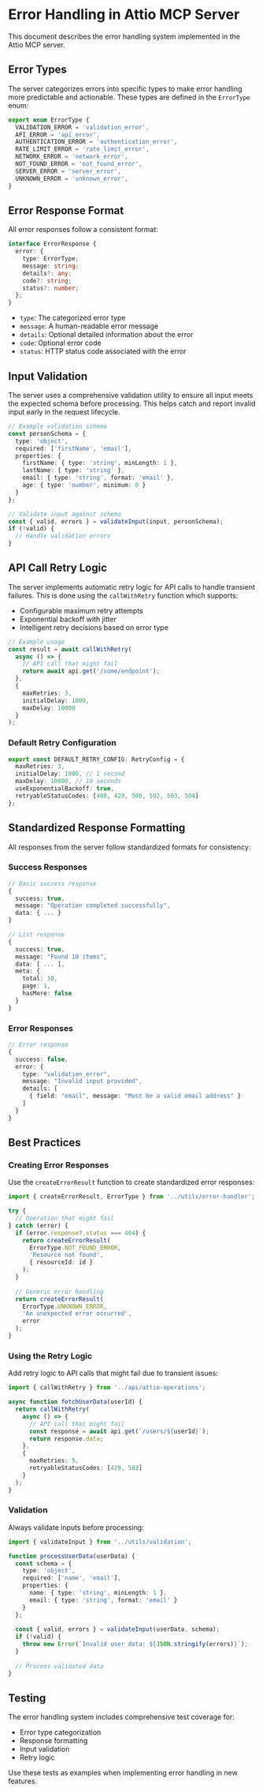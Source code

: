 # Error Handling in Attio MCP Server

This document describes the error handling system implemented in the Attio MCP server.

## Error Types

The server categorizes errors into specific types to make error handling more predictable and actionable. These types are defined in the `ErrorType` enum:

```typescript
export enum ErrorType {
  VALIDATION_ERROR = 'validation_error',
  API_ERROR = 'api_error',
  AUTHENTICATION_ERROR = 'authentication_error',
  RATE_LIMIT_ERROR = 'rate_limit_error',
  NETWORK_ERROR = 'network_error',
  NOT_FOUND_ERROR = 'not_found_error',
  SERVER_ERROR = 'server_error',
  UNKNOWN_ERROR = 'unknown_error',
}
```

## Error Response Format

All error responses follow a consistent format:

```typescript
interface ErrorResponse {
  error: {
    type: ErrorType;
    message: string;
    details?: any;
    code?: string;
    status?: number;
  };
}
```

- `type`: The categorized error type
- `message`: A human-readable error message
- `details`: Optional detailed information about the error
- `code`: Optional error code
- `status`: HTTP status code associated with the error

## Input Validation

The server uses a comprehensive validation utility to ensure all input meets the expected schema before processing. This helps catch and report invalid input early in the request lifecycle.

```typescript
// Example validation schema
const personSchema = {
  type: 'object',
  required: ['firstName', 'email'],
  properties: {
    firstName: { type: 'string', minLength: 1 },
    lastName: { type: 'string' },
    email: { type: 'string', format: 'email' },
    age: { type: 'number', minimum: 0 }
  }
};

// Validate input against schema
const { valid, errors } = validateInput(input, personSchema);
if (!valid) {
  // Handle validation errors
}
```

## API Call Retry Logic

The server implements automatic retry logic for API calls to handle transient failures. This is done using the `callWithRetry` function which supports:

- Configurable maximum retry attempts
- Exponential backoff with jitter
- Intelligent retry decisions based on error type

```typescript
// Example usage
const result = await callWithRetry(
  async () => {
    // API call that might fail
    return await api.get('/some/endpoint');
  },
  {
    maxRetries: 3,
    initialDelay: 1000,
    maxDelay: 10000
  }
);
```

### Default Retry Configuration

```typescript
export const DEFAULT_RETRY_CONFIG: RetryConfig = {
  maxRetries: 3,
  initialDelay: 1000, // 1 second
  maxDelay: 10000, // 10 seconds
  useExponentialBackoff: true,
  retryableStatusCodes: [408, 429, 500, 502, 503, 504]
};
```

## Standardized Response Formatting

All responses from the server follow standardized formats for consistency:

### Success Responses

```typescript
// Basic success response
{
  success: true,
  message: "Operation completed successfully",
  data: { ... }
}

// List response
{
  success: true,
  message: "Found 10 items",
  data: [ ... ],
  meta: {
    total: 10,
    page: 1,
    hasMore: false
  }
}
```

### Error Responses

```typescript
// Error response
{
  success: false,
  error: {
    type: "validation_error",
    message: "Invalid input provided",
    details: [
      { field: "email", message: "Must be a valid email address" }
    ]
  }
}
```

## Best Practices

### Creating Error Responses

Use the `createErrorResult` function to create standardized error responses:

```typescript
import { createErrorResult, ErrorType } from '../utils/error-handler';

try {
  // Operation that might fail
} catch (error) {
  if (error.response?.status === 404) {
    return createErrorResult(
      ErrorType.NOT_FOUND_ERROR,
      'Resource not found',
      { resourceId: id }
    );
  }
  
  // Generic error handling
  return createErrorResult(
    ErrorType.UNKNOWN_ERROR,
    'An unexpected error occurred',
    error
  );
}
```

### Using the Retry Logic

Add retry logic to API calls that might fail due to transient issues:

```typescript
import { callWithRetry } from '../api/attio-operations';

async function fetchUserData(userId) {
  return callWithRetry(
    async () => {
      // API call that might fail
      const response = await api.get(`/users/${userId}`);
      return response.data;
    },
    {
      maxRetries: 5,
      retryableStatusCodes: [429, 503]
    }
  );
}
```

### Validation

Always validate inputs before processing:

```typescript
import { validateInput } from '../utils/validation';

function processUserData(userData) {
  const schema = {
    type: 'object',
    required: ['name', 'email'],
    properties: {
      name: { type: 'string', minLength: 1 },
      email: { type: 'string', format: 'email' }
    }
  };
  
  const { valid, errors } = validateInput(userData, schema);
  if (!valid) {
    throw new Error(`Invalid user data: ${JSON.stringify(errors)}`);
  }
  
  // Process validated data
}
```

## Testing

The error handling system includes comprehensive test coverage for:

- Error type categorization
- Response formatting
- Input validation
- Retry logic

Use these tests as examples when implementing error handling in new features.
